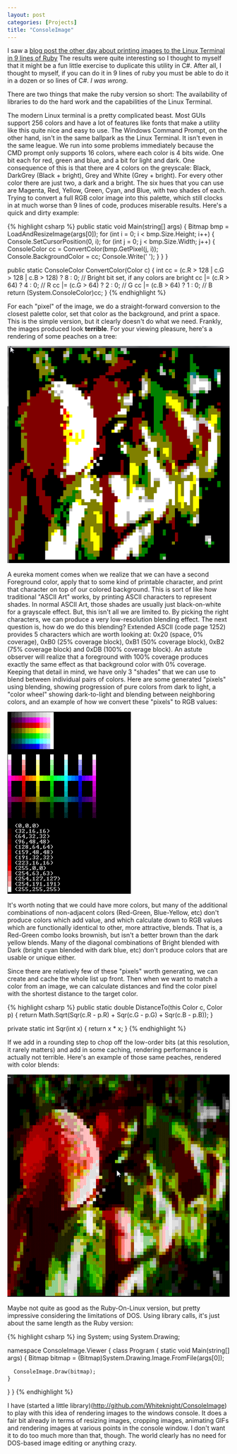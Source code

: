 ```yaml
---
layout: post
categories: [Projects]
title: "ConsoleImage"
---
```


I saw a [blog post the other day about printing images to the Linux Terminal in 9 lines of Ruby](http://radek.io/2015/06/29/catpix/) The results were quite interesting so I thought to myself that it might be a fun little exercise to duplicate this utility in C#. After all, I thought to myself, if you can do it in 9 lines of ruby you must be able to do it in a dozen or so lines of C#. *I was wrong*.

There are two things that make the ruby version so short: The availability of libraries to do the hard work and the capabilities of the Linux Terminal.

The modern Linux terminal is a pretty complicated beast. Most GUIs support 256 colors and have a lot of features like fonts that make a utility like this quite nice and easy to use. The Windows Command Prompt, on the other hand, isn't in the same ballpark as the Linux Terminal. It isn't even in the same league. We run into some problems immediately because the CMD prompt only supports 16 colors, where each color is 4 bits wide. One bit each for red, green and blue, and a bit for light and dark. One consequence of this is that there are 4 colors on the greyscale: Black, DarkGrey (Black + bright), Grey and White (Grey + bright). For every other color there are just two, a dark and a bright. The six hues that you can use are Magenta, Red, Yellow, Green, Cyan, and Blue, with two shades of each. Trying to convert a full RGB color image into this palette, which still clocks in at much worse than 9 lines of code, produces miserable results. Here's a quick and dirty example:

{% highlight csharp %}
public static void Main(string[] args)
{
	Bitmap bmp = LoadAndResizeImage(args[0]);
	for (int i = 0; i < bmp.Size.Height; i++)
	{
		Console.SetCursorPosition(0, i);
		for (int j = 0; j < bmp.Size.Width; j++)
		{
			ConsoleColor cc = ConvertColor(bmp.GetPixel(j, i));
			Console.BackgroundColor = cc;
			Console.Write(' ');
		}
	}
}

public static ConsoleColor ConvertColor(Color c)
{
	int cc = (c.R > 128 | c.G > 128 | c.B > 128) ? 8 : 0; // Bright bit set, if any colors are bright
    cc |= (c.R > 64) ? 4 : 0; // R
    cc |= (c.G > 64) ? 2 : 0; // G
    cc |= (c.B > 64) ? 1 : 0; // B
    return (System.ConsoleColor)cc;
}
{% endhighlight %}

For each "pixel" of the image, we do a straight-forward conversion to the closest palette color, set that color as the background, and print a space. This is the simple version, but it clearly doesn't do what we need. Frankly, the images produced look **terrible**. For your viewing pleasure, here's a rendering of some peaches on a tree:

![Ugly Peaches](/images/ConsoleImage/peaches1.png)

A eureka moment comes when we realize that we can have a second Foreground color, apply that to some kind of printable character, and print that character on top of our colored background. This is sort of like how traditional "ASCII Art" works, by printing ASCII characters to represent shades. In normal ASCII Art, those shades are usually just black-on-white for a grayscale effect. But, this isn't all we are limited to. By picking the right characters, we can produce a very low-resolution blending effect. The next question is, how do we do this blending? Extended ASCII (code page 1252) provides 5 characters which are worth looking at: 0x20 (space, 0% coverage), 0xB0 (25% coverage block), 0xB1 (50% coverage block), 0xB2 (75% coverage block) and 0xDB (100% coverage block). An astute observer will realize that a foreground with 100% coverage produces exactly the same effect as that background color with 0% coverage. Keeping that detail in mind, we have only 3 "shades" that we can use to blend between individual pairs of colors. Here are some generated "pixels" using blending, showing progression of pure colors from dark to light, a "color wheel" showing dark-to-light and blending between neighboring colors, and an example of how we convert these "pixels" to RGB values:

![Color Scales](/images/ConsoleImage/scales1.png)

It's worth noting that we could have more colors, but many of the additional combinations of non-adjacent colors (Red-Green, Blue-Yellow, etc) don't produce colors which add value, and which calculate down to RGB values which are functionally identical to other, more attractive, blends. That is, a Red-Green combo looks brownish, but isn't a better brown than the dark yellow blends. Many of the diagonal combinations of Bright blended with Dark (bright cyan blended with dark blue, etc) don't produce colors that are usable or unique either.

Since there are relatively few of these "pixels" worth generating, we can create and cache the whole list up front. Then when we want to match a color from an image, we can calculate distances and find the color pixel with the shortest distance to the target color.

{% highlight csharp %}
public static double DistanceTo(this Color c, Color p)
{
    return Math.Sqrt(Sqr(c.R - p.R) + Sqr(c.G - p.G) + Sqr(c.B - p.B));
}

private static int Sqr(int x)
{
    return x * x;
}
{% endhighlight %}

If we add in a rounding step to chop off the low-order bits (at this resolution, it rarely matters) and add in some caching, rendering performance is actually not terrible. Here's an example of those same peaches, rendered with color blends:

![Pretty Peaches](/images/ConsoleImage/peaches2.png)

Maybe not quite as good as the Ruby-On-Linux version, but pretty impressive considering the limitations of DOS. Using library calls, it's just about the same length as the Ruby version:

{% highlight csharp %}
ing System;
using System.Drawing;

namespace ConsoleImage.Viewer
{
  class Program
  {
    static void Main(string[] args)
    {
      Bitmap bitmap = (Bitmap)System.Drawing.Image.FromFile(args[0]);

      ConsoleImage.Draw(bitmap);
    }
  }
}
{% endhighlight %}

I have (started a little library)(http://github.com/Whiteknight/ConsoleImage) to play with this idea of rendering images to the windows console. It does a fair bit already in terms of resizing images, cropping images, animating GIFs and rendering images at various points in the console window. I don't want it to do too much more than that, though. The world clearly has no need for DOS-based image editing or anything crazy.
